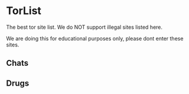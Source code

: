# TorList

The best tor site list.
We do NOT support illegal sites listed here. 

We are doing this for educational purposes only, please dont enter these sites.

## Chats

## Drugs

